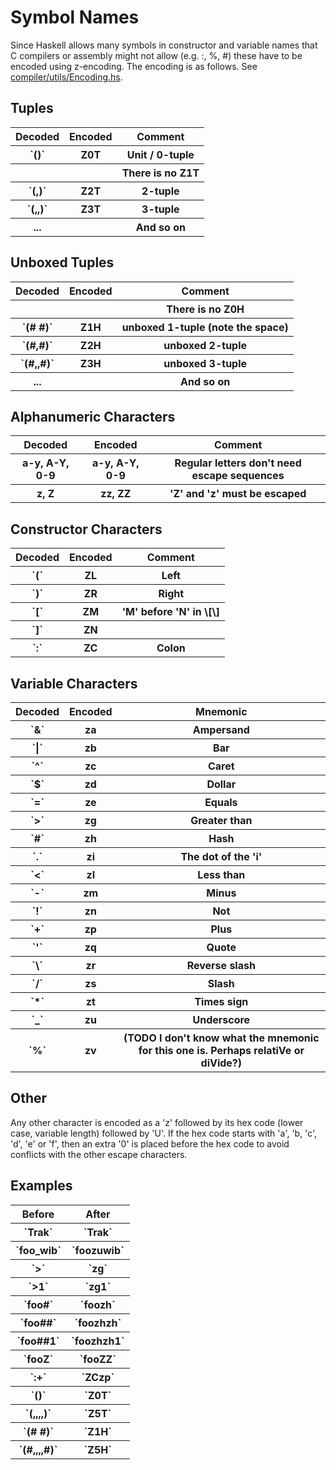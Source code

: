 # Symbol Names


Since Haskell allows many symbols in constructor and variable names that C compilers or assembly might not allow (e.g. :, %, \#) these have to be encoded using z-encoding.  The encoding is as follows.  See [compiler/utils/Encoding.hs](/trac/ghc/browser/ghc/compiler/utils/Encoding.hs).

## Tuples

<table><tr><th> Decoded </th>
<th> Encoded </th>
<th> Comment 
</th></tr>
<tr><th>`()`</th>
<th> Z0T     </th>
<th> Unit / 0-tuple 
</th></tr>
<tr><th></th>
<th></th>
<th> There is no Z1T 
</th></tr>
<tr><th>`(,)`</th>
<th> Z2T </th>
<th> 2-tuple 
</th></tr>
<tr><th>`(,,)`</th>
<th> Z3T </th>
<th> 3-tuple 
</th></tr>
<tr><th> ... </th>
<th></th>
<th> And so on 
</th></tr></table>

## Unboxed Tuples

<table><tr><th> Decoded </th>
<th> Encoded </th>
<th> Comment 
</th></tr>
<tr><th></th>
<th></th>
<th> There is no Z0H 
</th></tr>
<tr><th>`(# #)`</th>
<th> Z1H  </th>
<th> unboxed 1-tuple (note the space) 
</th></tr>
<tr><th>`(#,#)`</th>
<th> Z2H  </th>
<th> unboxed 2-tuple 
</th></tr>
<tr><th>`(#,,#)`</th>
<th> Z3H  </th>
<th> unboxed 3-tuple 
</th></tr>
<tr><th> ... </th>
<th></th>
<th> And so on 
</th></tr></table>

## Alphanumeric Characters

<table><tr><th> Decoded </th>
<th> Encoded </th>
<th> Comment 
</th></tr>
<tr><th> a-y, A-Y, 0-9 </th>
<th> a-y, A-Y, 0-9 </th>
<th> Regular letters don't need escape sequences 
</th></tr>
<tr><th> z, Z </th>
<th> zz, ZZ </th>
<th> 'Z' and 'z' must be escaped 
</th></tr></table>

## Constructor Characters

<table><tr><th> Decoded </th>
<th> Encoded </th>
<th> Comment 
</th></tr>
<tr><th>`(`</th>
<th> ZL </th>
<th> Left 
</th></tr>
<tr><th>`)`</th>
<th> ZR </th>
<th> Right 
</th></tr>
<tr><th>`[`</th>
<th> ZM </th>
<th> 'M' before 'N' in \[\] 
</th></tr>
<tr><th>`]`</th>
<th> ZN </th>
<th></th></tr>
<tr><th>`:`</th>
<th> ZC </th>
<th> Colon 
</th></tr></table>

## Variable Characters

<table><tr><th> Decoded </th>
<th> Encoded </th>
<th> Mnemonic 
</th></tr>
<tr><th>`&`</th>
<th> za </th>
<th> Ampersand 
</th></tr>
<tr><th>`|`</th>
<th> zb </th>
<th> Bar 
</th></tr>
<tr><th>`^`</th>
<th> zc </th>
<th> Caret 
</th></tr>
<tr><th>`$`</th>
<th> zd </th>
<th> Dollar 
</th></tr>
<tr><th>`=`</th>
<th> ze </th>
<th> Equals 
</th></tr>
<tr><th>`>`</th>
<th> zg </th>
<th> Greater than 
</th></tr>
<tr><th>`#`</th>
<th> zh </th>
<th> Hash 
</th></tr>
<tr><th>`.`</th>
<th> zi </th>
<th> The dot of the 'i' 
</th></tr>
<tr><th>`<`</th>
<th> zl </th>
<th> Less than 
</th></tr>
<tr><th>`-`</th>
<th> zm </th>
<th> Minus 
</th></tr>
<tr><th>`!`</th>
<th> zn </th>
<th> Not 
</th></tr>
<tr><th>`+`</th>
<th> zp </th>
<th> Plus 
</th></tr>
<tr><th>`'`</th>
<th> zq </th>
<th> Quote 
</th></tr>
<tr><th>`\`</th>
<th> zr </th>
<th> Reverse slash 
</th></tr>
<tr><th>`/`</th>
<th> zs </th>
<th> Slash 
</th></tr>
<tr><th>`*`</th>
<th> zt </th>
<th> Times sign 
</th></tr>
<tr><th>`_`</th>
<th> zu </th>
<th> Underscore 
</th></tr>
<tr><th>`%`</th>
<th> zv </th>
<th> (TODO I don't know what the mnemonic for this one is. Perhaps relatiVe or diVide?) 
</th></tr></table>

## Other


Any other character is encoded as a 'z' followed by its hex code (lower case, variable length) followed by 'U'.  If the hex code starts with 'a', 'b, 'c', 'd', 'e' or 'f', then an extra '0' is placed before the hex code to avoid conflicts with the other escape characters.

## Examples

<table><tr><th> Before       </th>
<th> After 
</th></tr>
<tr><th>`Trak`</th>
<th>`Trak`</th></tr>
<tr><th>`foo_wib`</th>
<th>`foozuwib`</th></tr>
<tr><th>`>`</th>
<th>`zg`</th></tr>
<tr><th>`>1`</th>
<th>`zg1`</th></tr>
<tr><th>`foo#`</th>
<th>`foozh`</th></tr>
<tr><th>`foo##`</th>
<th>`foozhzh`</th></tr>
<tr><th>`foo##1`</th>
<th>`foozhzh1`</th></tr>
<tr><th>`fooZ`</th>
<th>`fooZZ`</th></tr>
<tr><th>`:+`</th>
<th>`ZCzp`</th></tr>
<tr><th>`()`</th>
<th>`Z0T`</th></tr>
<tr><th>`(,,,,)`</th>
<th>`Z5T`</th></tr>
<tr><th>`(# #)`</th>
<th>`Z1H`</th></tr>
<tr><th>`(#,,,,#)`</th>
<th>`Z5H`</th></tr></table>